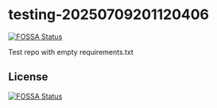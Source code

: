 # testing-20250709201120406
[![FOSSA Status](https://app.fossa.com/api/projects/git%2Bgithub.com%2Fkirogum%2Ftesting-20250709201120406.svg?type=shield)](https://app.fossa.com/projects/git%2Bgithub.com%2Fkirogum%2Ftesting-20250709201120406?ref=badge_shield)

Test repo with empty requirements.txt


## License
[![FOSSA Status](https://app.fossa.com/api/projects/git%2Bgithub.com%2Fkirogum%2Ftesting-20250709201120406.svg?type=large)](https://app.fossa.com/projects/git%2Bgithub.com%2Fkirogum%2Ftesting-20250709201120406?ref=badge_large)
